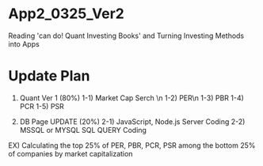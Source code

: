 # App2_0325_Ver2
Reading 'can do! Quant Investing Books' and Turning Investing Methods into Apps

# Update Plan #
1. Quant Ver 1 (80%)
   1-1) Market Cap Serch \n
   1-2) PER\n
   1-3) PBR
   1-4) PCR
   1-5) PSR
   
2. DB Page UPDATE (20%)
   2-1) JavaScript, Node.js Server Coding
   2-2) MSSQL or MYSQL SQL QUERY Coding


EX) Calculating the top 25% of PER, PBR, PCR, PSR among the bottom 25% of companies by market capitalization
